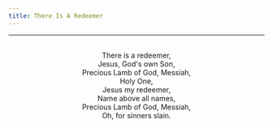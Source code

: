 ```yaml
---
title: There Is A Redeemer
---
```


---
<center>
<br/>
There is a redeemer, <br/>
Jesus, God's own Son,<br/>
Precious Lamb of God, Messiah, <br/>
Holy One,<br/>
Jesus my redeemer, <br/>
Name above all names,<br/>
Precious Lamb of God, Messiah,<br/>
Oh, for sinners slain.<br/>

</center>